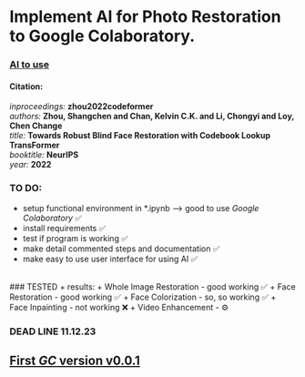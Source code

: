 # Implement AI for Photo Restoration to Google Colaboratory.

### [AI to use](https://github.com/sczhou/CodeFormer)
#### Citation:
*inproceedings:* **zhou2022codeformer** <br/>
    *authors:* **Zhou, Shangchen and Chan, Kelvin C.K. and Li, Chongyi and Loy, Chen Change** <br/>
    *title:* **Towards Robust Blind Face Restoration with Codebook Lookup TransFormer** <br/>
    *booktitle:* **NeurIPS** <br/>
    *year:* **2022** <br/>

### TO DO:
+ setup functional environment in *.ipynb --> good to use *Google Colaboratory* ✅
+ install requirements ✅
+ test if program is working ✅
+ make detail commented steps and documentation ✅
+ make easy to use user interface for using AI ✅

<br/>
### TESTED + results:
+ Whole Image Restoration - good working ✅
+ Face Restoration - good working ✅
+ Face Colorization - so, so working ✅
+ Face Inpainting - not working ❌
+ Video Enhancement - ⚙️
<br/>

### DEAD LINE 11.12.23


## [First *GC* version v0.0.1](https://colab.research.google.com/drive/1WisSZXsucyjeu1ltIcMIcWg3Bi8dEJSw)
